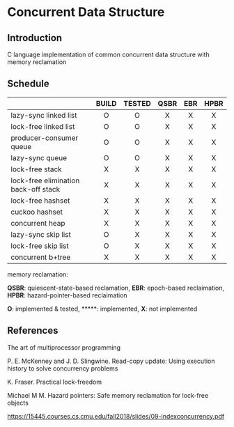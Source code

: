 # Concurrent Data Structure

## Introduction

C language implementation of common concurrent data structure with memory reclamation

## Schedule

|                                      | BUILD | TESTED | QSBR | EBR  | HPBR |
| ------------------------------------ | :---: | :----: | :--: | :--: | :--: |
| lazy-sync linked list                |   O   |   O    |  X   |  X   |  X   |
| lock-free linked list                |   O   |   O    |  X   |  X   |  X   |
| producer-consumer queue              |   O   |   O    |  X   |  X   |  X   |
| lazy-sync queue                      |   O   |   O    |  X   |  X   |  X   |
| lock-free stack                      |   X   |   X    |  X   |  X   |  X   |
| lock-free elimination back-off stack |   X   |   X    |  X   |  X   |  X   |
| lock-free hashset                    |   X   |   X    |  X   |  X   |  X   |
| cuckoo hashset                       |   X   |   X    |  X   |  X   |  X   |
| concurrent heap                      |   X   |   X    |  X   |  X   |  X   |
| lazy-sync skip list                  |   O   |   X    |  X   |  X   |  X   |
| lock-free skip list                  |   O   |   X    |  X   |  X   |  X   |
| concurrent b+tree                    |   X   |   X    |  X   |  X   |  X   |

memory reclamation:

**QSBR**: quiescent-state-based reclamation, **EBR**: epoch-based reclaimation, **HPBR**: hazard-pointer-based reclaimation

**O**: implemented & tested, *****: implemented, **X**: not implemented


## References

The art of multiprocessor programming

P. E. McKenney and J. D. Slingwine. Read-copy update: Using execution history to solve concurrency problems

K. Fraser. Practical lock-freedom

Michael M M. Hazard pointers: Safe memory reclamation for lock-free objects

https://15445.courses.cs.cmu.edu/fall2018/slides/09-indexconcurrency.pdf